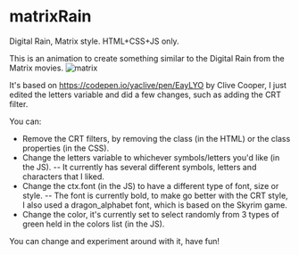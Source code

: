 # matrixRain
Digital Rain, Matrix style. HTML+CSS+JS only.

This is an animation to create something similar to the Digital Rain from the Matrix movies.
![matrix]()

It's based on https://codepen.io/yaclive/pen/EayLYO by Clive Cooper, I just edited the letters variable and did a few changes, such as adding the CRT filter. 

You can:
- Remove the CRT filters, by removing the class (in the HTML) or the class properties (in the CSS).
- Change the letters variable to whichever symbols/letters you'd like (in the JS).
-- It currently has several different symbols, letters and characters that I liked.
- Change the ctx.font (in the JS) to have a different type of font, size or style.
-- The font is currently bold, to make go better with the CRT style, I also used a dragon_alphabet font, which is based on the Skyrim game. 
- Change the color, it's currently set to select randomly from 3 types of green held in the colors list (in the JS).

You can change and experiment around with it, have fun!
